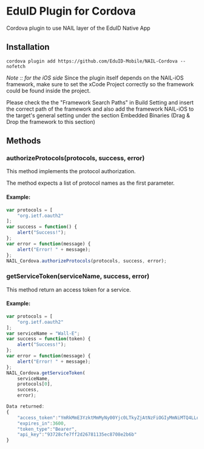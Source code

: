 # EduID Plugin for Cordova
Cordova plugin to use NAIL layer of the EduID Native App

## Installation
```
cordova plugin add https://github.com/EduID-Mobile/NAIL-Cordova --nofetch
```

*Note :: for the iOS side*
Since the plugin itself depends on the NAIL-iOS framework, make sure to set the xCode Project correctly so the framework could be found inside the project.

Please check the the "Framework Search Paths" in Build Setting and insert the correct path of the framework
and also add the framework NAIL-iOS to the target's general setting under the section Embedded Binaries (Drag & Drop the framework to this section)

## Methods
### authorizeProtocols(protocols, success, error)

This method implements the protocol authorization.

The method expects a list of protocol names as the first parameter.

#### Example:

```javascript
var protocols = [
    "org.ietf.oauth2"
];
var success = function() { 
    alert("Success!"); 
};
var error = function(message) { 
    alert("Error! " + message); 
};
NAIL_Cordova.authorizeProtocols(protocols, success, error);
```

### getServiceToken(serviceName, success, error)

This method return an access token for a service.
#### Example:

```javascript
var protocols = [
    "org.ietf.oauth2"
];
var serviceName = "Wall-E";
var success = function(token) { 
    alert("Success!"); 
};
var error = function(message) { 
    alert("Error! " + message); 
};
NAIL_Cordova.getServiceToken(
	serviceName,
	protocols[0], 
	success, 
	error);
```

```javascript
Data returned:
{  
	"access_token":"YmRkMmE3YzktMmMyNy00Yjc0LTkyZjAtNzFiOGIyMmNiMTQ4LLqXizNNb9BYq30qpsrYFamTO57BGiuRn4nvgGyO2mxvpEFiZQ4jFl8jO1yQFkkiZ9L5uj8_kw0cg-r-7VA0DQ",
	"expires_in":3600,
	"token_type":"Bearer",
	"api_key":"93728cfe7ff2d26781135ec8708e2b6b"
}
```
